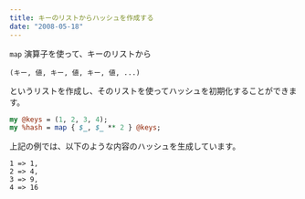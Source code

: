 ```yaml
---
title: キーのリストからハッシュを作成する
date: "2008-05-18"
---
```


`map` 演算子を使って、キーのリストから

```
(キー, 値, キー, 値, キー, 値, ...)
```

というリストを作成し、そのリストを使ってハッシュを初期化することができます。

```perl
my @keys = (1, 2, 3, 4);
my %hash = map { $_, $_ ** 2 } @keys;
```

上記の例では、以下のような内容のハッシュを生成しています。

```
1 => 1,
2 => 4,
3 => 9,
4 => 16
```

